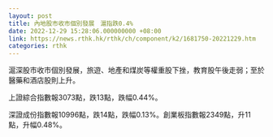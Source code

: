 ```yaml
---
layout: post
title: 內地股市收市個別發展　滬指跌0.4%
date: 2022-12-29 15:28:06.000000000 +08:00
link: https://news.rthk.hk/rthk/ch/component/k2/1681750-20221229.htm
categories: rthk
---
```


滬深股市收市個別發展，旅遊、地產和煤炭等權重股下挫，教育股午後走弱；至於醫藥和酒店股則上升。

上證綜合指數報3073點，跌13點，跌幅0.44%。

深證成份指數報10996點，跌14點，跌幅0.13%。創業板指數報2349點，升11點，升幅0.48%。
